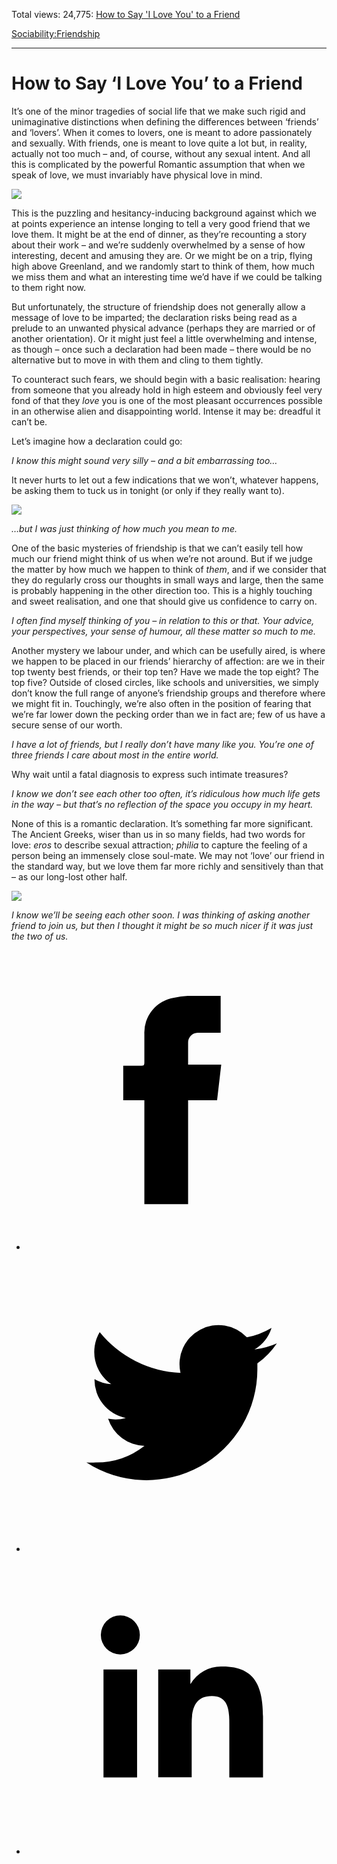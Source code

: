 Total views: 24,775: [How to Say 'I Love You' to a Friend](https://www.theschooloflife.com/thebookoflife/how-to-say-i-love-you-to-a-friend/)

[Sociability:](https://www.theschooloflife.com/thebookoflife/category/sociability/)[Friendship](https://www.theschooloflife.com/thebookoflife/category/sociability/friendship/)

* * *

# How to Say ‘I Love You’ to a Friend
<style>
						.alignnone {
  display: block;
  margin-left: auto;
  margin-right: auto;
  align: center:
}

.addtoany_share_save_container {
display:none;
}

.wp-block-image {
		display: block;
  margin-left: auto;
  margin-right: auto;
  width: 50%;
}

.aligncenter {
display: block;
  margin-left: auto;
  margin-right: auto;
  align: center:
}

@media only screen and (max-width: 500px) {
  .wp-block-image {
		display: block;
  margin-left: auto;
  margin-right: auto;
  width: 100%;
} }

h1 {max-width: 600px !important;
}
.s18-single-post .content-area .site-main article .post-cat-header-display + .old-wrapper p {
    font-size: 1.200em
}
						</style>

It’s one of the minor tragedies of social life that we make such rigid and unimaginative distinctions when defining the differences between ‘friends’ and ‘lovers’. When it comes to lovers, one is meant to adore passionately and sexually. With friends, one is meant to love quite a lot but, in reality, actually not too much – and, of course, without any sexual intent. And all this is complicated by the powerful Romantic assumption that when we speak of love, we must invariably have physical love in mind.

![](https://www.theschooloflife.com/thebookoflife/wp-content/uploads/2019/04/Love-Friends-1024x789.jpg)

This is the puzzling and hesitancy-inducing background against which we at points experience an intense longing to tell a very good friend that we love them. It might be at the end of dinner, as they’re recounting a story about their work – and we’re suddenly overwhelmed by a sense of how interesting, decent and amusing they are. Or we might be on a trip, flying high above Greenland, and we randomly start to think of them, how much we miss them and what an interesting time we’d have if we could be talking to them right now.

But unfortunately, the structure of friendship does not generally allow a message of love to be imparted; the declaration risks being read as a prelude to an unwanted physical advance (perhaps they are married or of another orientation). Or it might just feel a little overwhelming and intense, as though – once such a declaration had been made – there would be no alternative but to move in with them and cling to them tightly.

To counteract such fears, we should begin with a basic realisation: hearing from someone that you already hold in high esteem and obviously feel very fond of that they _love_ you is one of the most pleasant occurrences possible in an otherwise alien and disappointing world. Intense it may be: dreadful it can’t be.

Let’s imagine how a declaration could go:

_I know this might sound very silly – and a bit embarrassing too…_

It never hurts to let out a few indications that we won’t, whatever happens, be asking them to tuck us in tonight (or only if they really want to).

![](https://www.theschooloflife.com/thebookoflife/wp-content/uploads/2019/04/42568436704_a1a46a7d11_k-1024x768.jpg)

_…but I was just thinking of how much you mean to me._

One of the basic mysteries of friendship is that we can’t easily tell how much our friend might think of us when we’re not around. But if we judge the matter by how much we happen to think of _them_, and if we consider that they do regularly cross our thoughts in small ways and large, then the same is probably happening in the other direction too. This is a highly touching and sweet realisation, and one that should give us confidence to carry on.

_I often find myself thinking of you – in relation to this or that. Your advice, your perspectives, your sense of humour, all these matter so much to me._

Another mystery we labour under, and which can be usefully aired, is where we happen to be placed in our friends’ hierarchy of affection: are we in their top twenty best friends, or their top ten? Have we made the top eight? The top five? Outside of closed circles, like schools and universities, we simply don’t know the full range of anyone’s friendship groups and therefore where we might fit in. Touchingly, we’re also often in the position of fearing that we’re far lower down the pecking order than we in fact are; few of us have a secure sense of our worth.

_I have a lot of friends, but I really don’t have many like you. You’re one of three friends I care about most in the entire world._

Why wait until a fatal diagnosis to express such intimate treasures?

_I know we don’t see each other too often, it’s ridiculous how much life gets in the way – but that’s no reflection of the space you occupy in my heart._

None of this is a romantic declaration. It’s something far more significant. The Ancient Greeks, wiser than us in so many fields, had two words for love: _eros_ to describe sexual attraction; _philia_ to capture the feeling of a person being an immensely close soul-mate. We may not ‘love’ our friend in the standard way, but we love them far more richly and sensitively than that – as our long-lost other half.

![](https://www.theschooloflife.com/thebookoflife/wp-content/uploads/2019/04/1273786891_b5a5ed8347_b-1024x768.jpg)

_I know we’ll be seeing each other soon. I was thinking of asking another friend to join us, but then I thought it might be so much nicer if it was just the two of us._

<style>
    .iframe-class { display: block !important; }
</style>

- [<svg xmlns="http://www.w3.org/2000/svg" viewbox="0 0 26 26"><title>Facebook</title>
                    <g>
                        <path d="M8.38,10H9.92c.2,0,.29,0,.29-.28,0-.82,0-1.64,0-2.46a3.05,3.05,0,0,1,2.57-3.15A7.22,7.22,0,0,1,14,3.95c.86,0,1.71,0,2.57,0h.25v3.2h-2A.85.85,0,0,0,14,8c0,.62,0,1.24,0,1.91h2.87L16.51,13H14v9H10.21V13H8.38Z"></path>
                    </g>
                </svg>](http://www.facebook.com/sharer/sharer.php?u=https://www.theschooloflife.com/thebookoflife/how-to-say-i-love-you-to-a-friend/)
- [<svg xmlns="http://www.w3.org/2000/svg" viewbox="0 0 26 26"><title>Twitter</title>
                    <path d="M21.69,7.9a6.75,6.75,0,0,1-1.94.53,3.39,3.39,0,0,0,1.48-1.87,6.76,6.76,0,0,1-2.14.82,3.38,3.38,0,0,0-5.75,3.08,9.59,9.59,0,0,1-7-3.53,3.38,3.38,0,0,0,1,4.51A3.36,3.36,0,0,1,5.89,11v0A3.38,3.38,0,0,0,8.6,14.37a3.39,3.39,0,0,1-1.53.06,3.38,3.38,0,0,0,3.15,2.35A6.78,6.78,0,0,1,6,18.22a6.87,6.87,0,0,1-.81,0A9.6,9.6,0,0,0,20,10.08q0-.22,0-.44A6.86,6.86,0,0,0,21.69,7.9Z"></path>
                </svg>](http://twitter.com/share?url=https://www.theschooloflife.com/thebookoflife/how-to-say-i-love-you-to-a-friend/&text=&via=theschooloflife)
- [<svg xmlns="http://www.w3.org/2000/svg" viewbox="0 0 26 26"><title>LinkedIn</title>
<path class="cls-2" d="M6.67,10H9.58v9.36H6.67ZM8.13,5.32A1.69,1.69,0,1,1,6.44,7,1.69,1.69,0,0,1,8.13,5.32"></path><path class="cls-2" d="M11.41,10H14.2v1.28h0A3.06,3.06,0,0,1,17,9.75c2.95,0,3.49,1.94,3.49,4.46v5.14H17.57V14.79c0-1.09,0-2.48-1.51-2.48s-1.75,1.18-1.75,2.4v4.63H11.41Z"></path></svg>](https://www.linkedin.com/shareArticle?mini=true&url=https://www.theschooloflife.com/thebookoflife/how-to-say-i-love-you-to-a-friend/)
